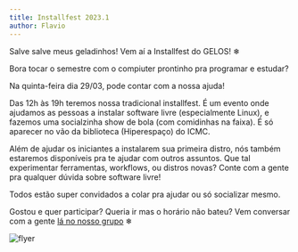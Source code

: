```yaml
---
title: Installfest 2023.1
author: Flavio
---
```


Salve salve meus geladinhos!
Vem aí a Installfest do GELOS! ❄

Bora tocar o semestre com o compiuter prontinho pra programar e estudar?

Na quinta-feira dia 29/03, pode contar com a nossa ajuda!

Das 12h às 19h teremos nossa tradicional installfest. É um evento onde ajudamos
as pessoas a instalar software livre (especialmente Linux), e fazemos uma
socialzinha show de bola (com comidinhas na faixa). É só aparecer no vão da
biblioteca (Hiperespaço) do ICMC.

Além de ajudar os iniciantes a instalarem sua primeira distro, nós também
estaremos disponíveis pra te ajudar com outros assuntos. Que tal experimentar
ferramentas, workflows, ou distros novas? Conte com a gente pra qualquer dúvida
sobre software livre!

Todos estão super convidados a colar pra ajudar ou só socializar mesmo.

Gostou e quer participar? Queria ir mas o horário não bateu? Vem conversar com
a gente [lá no nosso grupo](https://t.me/gelos_geral) ❄

![flyer](https://cloud.gelos.club/s/y8a5YNk8PSRWyP5/preview)
